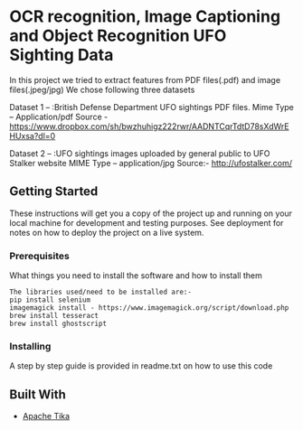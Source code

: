 # OCR recognition, Image Captioning and Object Recognition UFO Sighting Data

In this project we tried to extract features from PDF files(.pdf) and image files(.jpeg/jpg) 
We chose following three datasets

Dataset 1 – :British Defense Department UFO sightings PDF files. Mime Type – Application/pdf
Source - https://www.dropbox.com/sh/bwzhuhigz222rwr/AADNTCqrTdtD78sXdWrEHUxsa?dl=0 

Dataset 2 – :UFO sightings images uploaded by general public to UFO Stalker website MIME Type – application/jpg
Source:- http://ufostalker.com/

## Getting Started

These instructions will get you a copy of the project up and running on your local machine for development and testing purposes. See deployment for notes on how to deploy the project on a live system.

### Prerequisites

What things you need to install the software and how to install them

```
The libraries used/need to be installed are:-
pip install selenium
imagemagick install - https://www.imagemagick.org/script/download.php
brew install tesseract
brew install ghostscript
```

### Installing

A step by step guide is provided in readme.txt on how to use this code


## Built With

* [Apache Tika](https://tika.apache.org/) 

